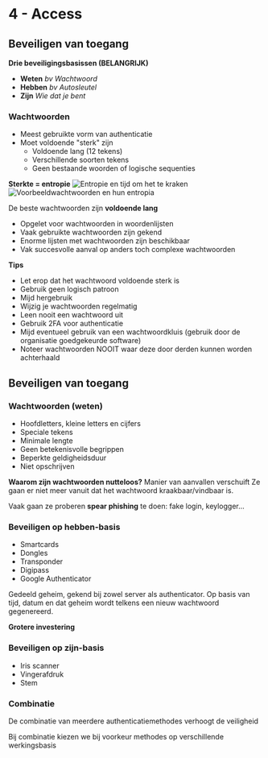 # 4 - Access
## Beveiligen van toegang
**Drie beveiligingsbasissen (BELANGRIJK)**
- **Weten**
*bv Wachtwoord*
- **Hebben**
*bv Autosleutel*
- **Zijn**
*Wie dat je bent*

### Wachtwoorden
- Meest gebruikte vorm van authenticatie
- Moet voldoende "sterk" zijn
  - Voldoende lang (12 tekens)
  - Verschillende soorten tekens
  - Geen bestaande woorden of logische sequenties

**Sterkte = entropie**
![Entropie en tijd om het te kraken](https://i.imgur.com/wNIY6DH.png)
![Voorbeeldwachtwoorden en hun entropia](https://i.imgur.com/HHyQcne.png)

De beste wachtwoorden zijn **voldoende lang**

 - Opgelet voor wachtwoorden in woordenlijsten
 - Vaak gebruikte wachtwoorden zijn gekend
 - Enorme lijsten met wachtwoorden zijn beschikbaar
 - Vak succesvolle aanval op anders toch complexe wachtwoorden
 
 **Tips**
 - Let erop dat het wachtwoord voldoende sterk is
 - Gebruik geen logisch patroon
 - Mijd hergebruik
 - Wijzig je wachtwoorden regelmatig
 - Leen nooit een wachtwoord uit
- Gebruik 2FA voor authenticatie
- Mijd eventueel gebruik van een wachtwoordkluis (gebruik door de organisatie goedgekeurde software)
- Noteer wachtwoorden NOOIT waar deze door derden kunnen worden achterhaald

## Beveiligen van toegang
### Wachtwoorden (weten)
- Hoofdletters, kleine letters en cijfers
- Speciale tekens
- Minimale lengte
- Geen betekenisvolle begrippen
- Beperkte geldigheidsduur
- Niet opschrijven

**Waarom zijn wachtwoorden nutteloos?**
Manier van aanvallen verschuift
Ze gaan er niet meer vanuit dat het wachtwoord kraakbaar/vindbaar is.

Vaak gaan ze proberen **spear phishing** te doen: fake login, keylogger...

### Beveiligen op hebben-basis
- Smartcards
- Dongles
- Transponder
- Digipass
- Google Authenticator

Gedeeld geheim, gekend bij zowel server als authenticator.
Op basis van tijd, datum en dat geheim wordt telkens een nieuw wachtwoord gegenereerd.

**Grotere investering**

### Beveiligen op zijn-basis
- Iris scanner
- Vingerafdruk
- Stem

### Combinatie
De combinatie van meerdere authenticatiemethodes verhoogt de veiligheid

Bij combinatie kiezen we bij voorkeur methodes op verschillende werkingsbasis
<!--stackedit_data:
eyJoaXN0b3J5IjpbLTY5OTk2MjYzMSw4OTA1NzYyODcsMTI5OT
QyMTQ4MiwtMzU1NjYxNDAzLC04NDgxNjg2NjEsLTg4OTEzMjE2
NCwxOTYzOTY3MDY2XX0=
-->